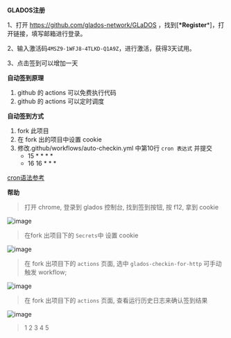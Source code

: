 **GLADOS注册**

1、打开 <https://github.com/glados-network/GLaDOS> ，找到[**\*Register***]，打开链接，填写邮箱进行登录。

2、输入激活码`4MSZ9-1WFJ8-4TLKD-Q1A9Z`，进行激活，获得3天试用。

3、点击签到可以增加一天

**自动签到原理**

1. github 的 actions 可以免费执行代码
2. github 的 actions 可以定时调度

**自动签到方式**

1. fork 此项目
2. 在 fork 出的项目中设置 cookie
3. 修改.github/workflows/auto-checkin.yml 中第10行 `cron 表达式` 并提交
    - 15 * * * * 
    - 16 16 * * *
  
[cron语法参考](https://docs.github.com/cn/free-pro-team@latest/actions/reference/events-that-trigger-workflows#%E8%AE%A1%E5%88%92)


**帮助**
> 打开 chrome, 登录到 glados 控制台, 找到签到按钮, 按 f12, 拿到 cookie  

![image](https://user-images.githubusercontent.com/23112609/96143045-50e80b80-0f35-11eb-8b84-61bcc2f2dac4.png)

> 在fork 出项目下的 `Secrets`中 设置 cookie

![image](https://user-images.githubusercontent.com/23112609/96195429-536f5300-0f7f-11eb-9c97-bf35bfcfdca0.png)

> 在 fork 出项目下的 `actions` 页面, 选中 `glados-checkin-for-http` 可手动触发 workflow;

![image](https://user-images.githubusercontent.com/23112609/96712912-6ac09d00-13d2-11eb-8f06-db18e5249a8e.png)

> 在 fork 出项目下的 `actions` 页面, 查看运行历史日志来确认签到结果

![image](https://user-images.githubusercontent.com/23112609/96226413-29408400-0fc5-11eb-9ef2-044aac8642e1.png)


> 1 2 3 4 5
